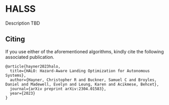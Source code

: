 # HALSS

Description TBD

## Citing
If you use either of the aforementioned algorithms, kindly cite the following associated publication.
```
@article{hayner2023halo,
  title={HALO: Hazard-Aware Landing Optimization for Autonomous Systems},
  author={Hayner, Christopher R and Buckner, Samuel C and Broyles, Daniel and Madewell, Evelyn and Leung, Karen and Acikmese, Behcet},
  journal={arXiv preprint arXiv:2304.01583},
  year={2023}
}
```
